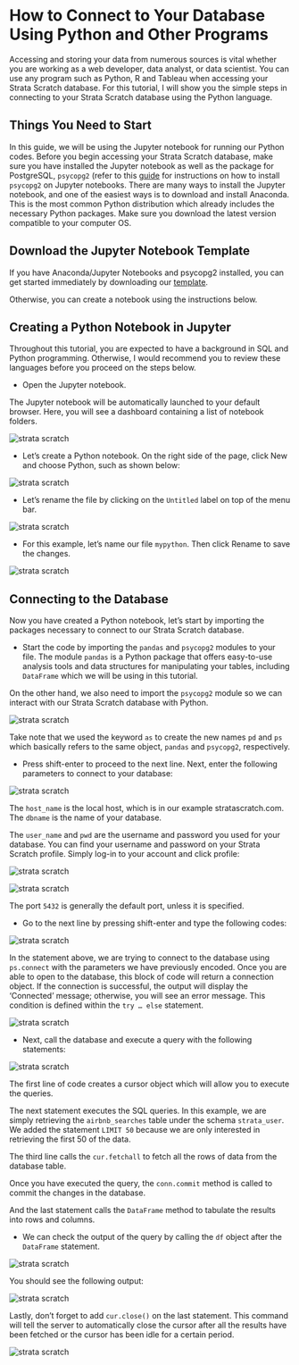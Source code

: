 # How to Connect to Your Database Using Python and Other Programs

Accessing and storing your data from numerous sources is vital whether you are working as a web developer, data analyst, or data scientist. You can use any program such as Python, R and Tableau when accessing your Strata Scratch database. For this tutorial, I will show you the simple steps in connecting to your Strata Scratch database using the Python language.

## Things You Need to Start

In this guide, we will be using the Jupyter notebook for running our Python codes. Before you begin accessing your Strata Scratch database, make sure you have installed the Jupyter notebook as well as the package for PostgreSQL, `psycopg2` (refer to this [guide](https://github.com/stratascratch/stratascratch.github.io/blob/master/guides/how-to-connect-to-the-database-using-python-and-other-programs/how-to-install-psycopg2-to-connect-to-strata-scratch-using-python%20.md) for instructions on how to install `psycopg2` on Jupyter notebooks. There are many ways to install the Jupyter notebook, and one of the easiest ways is to download and install Anaconda. This is the most common Python distribution which already includes the necessary Python packages. Make sure you download the latest version compatible to your computer OS.

## Download the Jupyter Notebook Template

If you have Anaconda/Jupyter Notebooks and psycopg2 installed, you can get started immediately by downloading our
[template](https://github.com/stratascratch/stratascratch.github.io/blob/master/guides/how-to-connect-to-the-database-using-python-and-other-programs/stratascratch_python_connect.ipynb).

Otherwise, you can create a notebook using the instructions below.

## Creating a Python Notebook in Jupyter

Throughout this tutorial, you are expected to have a background in SQL and Python programming. Otherwise, I would recommend you to review these languages before you proceed on the steps below.

- Open the Jupyter notebook. 

The Jupyter notebook will be automatically launched to your default browser. Here, you will see a dashboard containing a list of notebook folders.

![strata scratch](assets/1.png)

- Let’s create a Python notebook. On the right side of the page, click New and choose Python, such as shown below:

![strata scratch](assets/2.png)

- Let’s rename the file by clicking on the `Untitled` label on top of the menu bar.

![strata scratch](assets/3.png)

- For this example, let’s name our file `mypython`. Then click Rename to save the changes.

![strata scratch](assets/4.png)

## Connecting to the Database

Now you have created a Python notebook, let’s start by importing the packages necessary to connect to our Strata Scratch database.

- Start the code by importing the `pandas` and `psycopg2` modules to your file. The module `pandas` is a Python package that offers easy-to-use analysis tools and data structures for manipulating your tables, including `DataFrame` which we will be using in this tutorial.

On the other hand, we also need to import the `psycopg2` module so we can interact with our Strata Scratch database with Python.

![strata scratch](assets/5.png)

Take note that we used the keyword `as` to create the new names `pd` and `ps` which basically refers to the same object, `pandas` and `psycopg2`, respectively.

- Press shift-enter to proceed to the next line. Next, enter the following parameters to connect to your database:

![strata scratch](assets/6.png)

The `host_name` is the local host, which is in our example stratascratch.com. The `dbname` is the name of your database. 

The `user_name` and `pwd` are the username and password you used for your database. You can find your username and password on your Strata Scratch profile. Simply log-in to your account and click profile:

![strata scratch](assets/7.png)

![strata scratch](assets/8.png)

The port `5432` is generally the default port, unless it is specified. 

- Go to the next line by pressing shift-enter and type the following codes:

![strata scratch](assets/9.png)

In the statement above, we are trying to connect to the database using `ps.connect` with the parameters we have previously encoded. Once you are able to open to the database, this block of code will return a connection object. If the connection is successful, the output will display the ‘Connected’ message; otherwise, you will see an error message. This condition is defined within the `try … else` statement.

![strata scratch](assets/10.png)

- Next, call the database and execute a query with the following statements:

![strata scratch](assets/11.png)

The first line of code creates a cursor object which will allow you to execute the queries.

The next statement executes the SQL queries. In this example, we are simply retrieving the `airbnb_searches` table under the schema `strata_user`. We added the statement `LIMIT 50` because we are only interested in retrieving the first 50 of the data.

The third line calls the `cur.fetchall` to fetch all the rows of data from the database table.

Once you have executed the query, the `conn.commit` method is called to commit the changes in the database.

And the last statement calls the `DataFrame` method to tabulate the results into rows and columns.

- We can check the output of the query by calling the `df` object after the `DataFrame` statement.

![strata scratch](assets/12.png)

You should see the following output:

![strata scratch](assets/13.png)

Lastly, don’t forget to add `cur.close()` on the last statement. This command will tell the server to automatically close the cursor after all the results have been fetched or the cursor has been idle for a certain period.

![strata scratch](assets/14.png)
 









